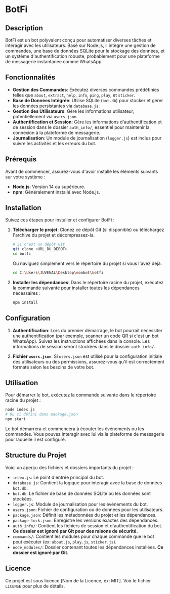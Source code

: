 # BotFi

## Description
BotFi est un bot polyvalent conçu pour automatiser diverses tâches et interagir avec les utilisateurs. Basé sur Node.js, il intègre une gestion de commandes, une base de données SQLite pour le stockage des données, et un système d'authentification robuste, probablement pour une plateforme de messagerie instantanée comme WhatsApp.

## Fonctionnalités

*   **Gestion des Commandes**: Exécutez diverses commandes prédéfinies telles que `about`, `extract`, `help`, `info`, `ping`, `play`, et `sticker`.
*   **Base de Données Intégrée**: Utilise SQLite (`bot.db`) pour stocker et gérer les données persistantes via `database.js`.
*   **Gestion des Utilisateurs**: Gère les informations utilisateur, potentiellement via `users.json`.
*   **Authentification et Session**: Gère les informations d'authentification et de session dans le dossier `auth_info/`, essentiel pour maintenir la connexion à la plateforme de messagerie.
*   **Journalisation**: Un module de journalisation (`logger.js`) est inclus pour suivre les activités et les erreurs du bot.

## Prérequis

Avant de commencer, assurez-vous d'avoir installé les éléments suivants sur votre système :

*   **Node.js**: Version 14 ou supérieure.
*   **npm**: Généralement installé avec Node.js.

## Installation

Suivez ces étapes pour installer et configurer BotFi :

1.  **Télécharger le projet**:
    Clonez ce dépôt Git (si disponible) ou téléchargez l'archive du projet et décompressez-la.
    ```bash
    # Si c'est un dépôt Git
    git clone <URL_DU_DEPOT>
    cd botfi
    ```
    Ou naviguez simplement vers le répertoire du projet si vous l'avez déjà.
    ```bash
    cd C:\Users\JUVENAL\Desktop\monbot\botfi
    ```

2.  **Installer les dépendances**:
    Dans le répertoire racine du projet, exécutez la commande suivante pour installer toutes les dépendances nécessaires :
    ```bash
    npm install
    ```

## Configuration

1.  **Authentification**:
    Lors du premier démarrage, le bot pourrait nécessiter une authentification (par exemple, scanner un code QR si c'est un bot WhatsApp). Suivez les instructions affichées dans la console. Les informations de session seront stockées dans le dossier `auth_info/`.

2.  **Fichier `users.json`**:
    Si `users.json` est utilisé pour la configuration initiale des utilisateurs ou des permissions, assurez-vous qu'il est correctement formaté selon les besoins de votre bot.

## Utilisation

Pour démarrer le bot, exécutez la commande suivante dans le répertoire racine du projet :

```bash
node index.js
# Ou si défini dans package.json
npm start
```

Le bot démarrera et commencera à écouter les événements ou les commandes. Vous pouvez interagir avec lui via la plateforme de messagerie pour laquelle il est configuré.

## Structure du Projet

Voici un aperçu des fichiers et dossiers importants du projet :

*   `index.js`: Le point d'entrée principal du bot.
*   `database.js`: Contient la logique pour interagir avec la base de données `bot.db`.
*   `bot.db`: Le fichier de base de données SQLite où les données sont stockées.
*   `logger.js`: Module de journalisation pour les événements du bot.
*   `users.json`: Fichier de configuration ou de données pour les utilisateurs.
*   `package.json`: Définit les métadonnées du projet et les dépendances.
*   `package-lock.json`: Enregistre les versions exactes des dépendances.
*   `auth_info/`: Contient les fichiers de session et d'authentification du bot. **Ce dossier est ignoré par Git pour des raisons de sécurité.**
*   `commands/`: Contient les modules pour chaque commande que le bot peut exécuter (ex: `about.js`, `play.js`, `sticker.js`).
*   `node_modules/`: Dossier contenant toutes les dépendances installées. **Ce dossier est ignoré par Git.**

## Licence

Ce projet est sous licence [Nom de la Licence, ex: MIT]. Voir le fichier `LICENSE` pour plus de détails.
